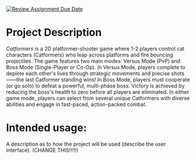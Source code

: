[![Review Assignment Due Date](https://classroom.github.com/assets/deadline-readme-button-22041afd0340ce965d47ae6ef1cefeee28c7c493a6346c4f15d667ab976d596c.svg)](https://classroom.github.com/a/YxXKqIeT)
# Project Description

*Catformers* is a 2D platformer-shooter game where 1-2 players control cat characters (Catformers) who leap across platforms and fire bouncing projectiles. The game features two main modes: Versus Mode (PvP) and Boss Mode (Single-Player or Co-Op).
In Versus Mode, players complete to deplete each other's lives through strategic movements and precise shots——the last Catformer standing wins! In Boss Mode, players must cooperate (or go solo) to defeat a powerful, multi-phase boss. Victory is achieved by reducing the boss's health to zero before all players are eliminated.
In either game mode, players can select from several unique Catformers with diverse abilities and engage in fast-paced, action-packed combat.

# Intended usage:

A description as to how the project will be used (describe the user interface). (CHANGE THIS!!!!!)
